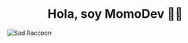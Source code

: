 <h1 align="center">Hola, soy MomoDev 👋✨</h1>
<img src="https://cdn.leonardo.ai/users/40344ce2-26b2-4ac4-9a5c-2672816e4111/generations/e295c5cf-885c-4d05-acad-12344c4fa929/Default_Sad_raccoon_looking_down_animation_style_Studio_Ghibli_0.jpg" alt="Sad Raccoon">

<div class="pacman">
  <div class="pacman-top"></div>
  <div class="pacman-bottom"></div>
  <div class="feed"></div>
</div>

